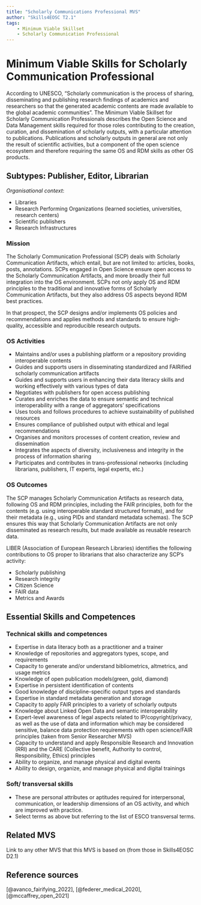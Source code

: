 ```yaml
---
title: "Scholarly Communications Professional MVS"
author: "Skills4EOSC T2.1"
tags: 
    - Minimum Viable Skillset
    - Scholarly Communication Professional
---
```


# Minimum Viable Skills for **Scholarly Communication Professional**

According to UNESCO, “Scholarly communication is the process of sharing, disseminating and publishing research findings of academics and researchers so that the generated academic contents are made available to the global academic communities”. The Minimum Viable Skillset for Scholarly Communication Professionals describes the Open Science and Data Management skills required for those roles contributing to the creation, curation, and dissemination of scholarly outputs, with a particular attention to publications. Publications and scholarly outputs in general are not only the result of scientific activities, but a component of the open science  ecosystem and therefore requiring the same OS and RDM skills as other OS products.

## Subtypes: Publisher, Editor, Librarian

*Organisational context*:

- Libraries
- Research Performing Organizations (learned societies, universities, research centers)
- Scientific publishers
- Research Infrastructures


### Mission
The Scholarly Communication Professional (SCP) deals with Scholarly Communication Artifacts, which entail, but are not limited to: articles, books, posts, annotations. SCPs engaged in Open Science ensure open access to the Scholarly Communication Artifacts, and more broadly their full integration into the OS environment. SCPs not only apply OS and RDM principles to the traditional and innovative forms of Scholarly Communication Artifacts, but they  also address OS aspects beyond RDM best practices. 

In that prospect, the SCP designs and/or implements OS policies and recommendations and applies methods and standards to ensure high- quality, accessible and reproducible research outputs.

### OS Activities 

- Maintains and/or uses a publishing platform or a repository providing interoperable contents
- Guides and supports users in disseminating standardized and FAIRified scholarly communication artifacts
- Guides and supports users in enhancing their data literacy skills and  working effectively with various types of data
- Negotiates with publishers for open access publishing
- Curates and enriches the data to ensure semantic and technical interoperability with a range of aggregators’ specifications
- Uses tools and follows procedures to achieve sustainability of published resources
- Ensures compliance of published output with ethical and legal recommendations
- Organises and monitors processes of content creation, review and dissemination
- Integrates the aspects of diversity, inclusiveness and integrity in the process of information sharing
- Participates and contributes in trans-professional networks (including librarians, publishers, IT experts, legal experts, etc.)

### OS Outcomes
The SCP manages Scholarly Communication Artifacts as research data, following OS and RDM principles, including the FAIR principles, both for the contents (e.g. using interoperable standard structured formats), and for their metadata (e.g., using PIDs and standard metadata schemas). The SCP ensures this way that Scholarly Communication Artifacts are not only disseminated as research results, but made available as reusable research data. 

LIBER (Association of European Research Libraries) identifies the following contributions to OS proper to librarians that also characterize any SCP’s activity:

- Scholarly publishing
- Research integrity
- Citizen Science
- FAIR data
- Metrics and Awards

## Essential Skills and Competences

### Technical skills and competences

- Expertise in data literacy both as a practitioner and a trainer
- Knowledge of repositories and aggregators types, scope, and requirements
- Capacity to generate and/or understand bibliometrics, altmetrics, and usage metrics
- Knowledge of open publication models(green, gold, diamond)
- Expertise in persistent identification of contents
- Good knowledge of discipline-specific output types and standards
- Expertise in standard metadata generation and storage
- Capacity to apply FAIR principles to a variety of scholarly outputs
- Knowledge about Linked Open Data and semantic interoperability
- Expert-level awareness of legal aspects related to IP/copyright/privacy, as well as the use of data and information which may be considered sensitive, balance data protection requirements with open science/FAIR principles (taken from Senior Researcher MVS)
- Capacity to understand and apply Responsible Research and Innovation (RRI) and the CARE (Collective benefit, Authority to control, Responsibility, Ethics) principles
- Ability to organize, and manage physical and digital events
- Ability to design, organize, and manage physical and digital trainings

### Soft/ transversal skills

- These are personal attributes or aptitudes required for interpersonal, communication, or leadership dimensions of an OS activity, and which are improved with practice. 
- Select terms as above but referring to the list of ESCO transversal terms.

## Related MVS
Link to any other MVS that this MVS is based on (from those in Skills4EOSC D2.1)

## Reference sources

[@avanco_fairifying_2022], [@federer_medical_2020], [@mccaffrey_open_2021]

